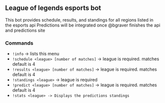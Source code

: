 ## League of legends esports bot
This bot provides schedule, results, and standings for all regions listed in the esports api
Predictions will be integrated once @bgraver finishes the api and predictions site

### Commands
- `!info` -> lists this menu
- `!schedule <league> [number of matches]` -> league is required. matches default is 4
- `!results <league> [number of matches]` -> league is required. matches default is 4
- `!standings <league>` -> league is required
- `!predict <league> [number of matches]` -> league is required. matches default is 4
- `!stats <league> -> Displays the predictions standings`
